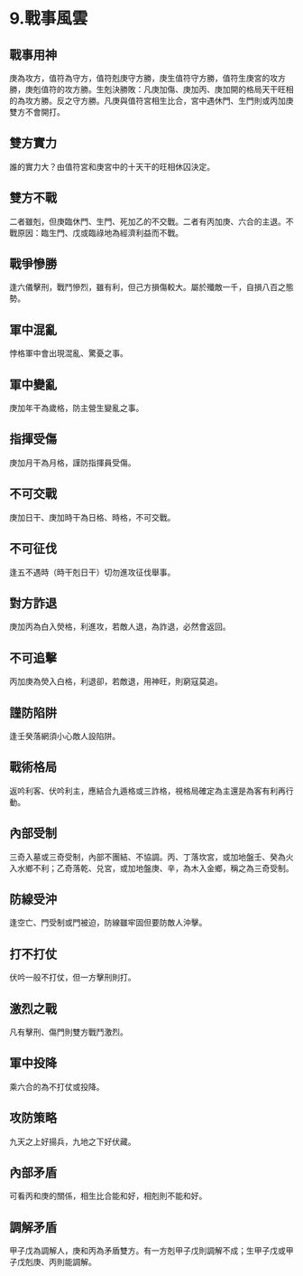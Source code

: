 # 9.戰事風雲

## 戰事用神

庚為攻方，值符為守方，值符剋庚守方勝，庚生值符守方勝，值符生庚宮的攻方勝，庚剋值符的攻方勝。生剋決勝敗：凡庚加傷、庚加丙、庚加開的格局天干旺相的為攻方勝。反之守方勝。凡庚與值符宮相生比合，宮中遇休門、生門則或丙加庚雙方不會開打。

## 雙方實力

誰的實力大？由值符宮和庚宮中的十天干的旺相休囚決定。

## 雙方不戰

二者雖剋，但庚臨休門、生門、死加乙的不交戰。二者有丙加庚、六合的主退。不戰原因：臨生門、戊或臨祿地為經濟利益而不戰。

## 戰爭慘勝

逢六儀擊刑，戰鬥慘烈，雖有利，但己方損傷較大。屬於殲敵一千，自損八百之態勢。

## 軍中混亂

悖格軍中會出現混亂、驚憂之事。

## 軍中變亂

庚加年干為歲格，防主營生變亂之事。

## 指揮受傷

庚加月干為月格，謹防指揮員受傷。

## 不可交戰

庚加日干、庚加時干為日格、時格，不可交戰。

## 不可征伐

逢五不遇時（時干剋日干）切勿進攻征伐舉事。

## 對方詐退

庚加丙為白入熒格，利進攻，若敵人退，為詐退，必然會返回。

## 不可追擊

丙加庚為熒入白格，利退卻，若敵退，用神旺，則窮寇莫追。

## 謹防陷阱

逢壬癸落網須小心敵人設陷阱。

## 戰術格局

返吟利客、伏吟利主，應結合九遁格或三詐格，視格局確定為主還是為客有利再行動。

## 內部受制

三奇入墓或三奇受制，內部不團結、不協調。丙、丁落坎宮，或加地盤壬、癸為火入水鄉不利；乙奇落乾、兑宮，或加地盤庚、辛，為木入金鄉，稱之為三奇受制。

## 防線受沖

逢空亡、門受制或門被迫，防線雖牢固但要防敵人沖擊。

## 打不打仗

伏吟一般不打仗，但一方擊刑則打。

## 激烈之戰

凡有擊刑、傷門則雙方戰鬥激烈。

## 軍中投降

乘六合的為不打仗或投降。

## 攻防策略

九天之上好揚兵，九地之下好伏藏。

## 內部矛盾

可看丙和庚的關係，相生比合能和好，相剋則不能和好。

## 調解矛盾

甲子戊為調解人，庚和丙為矛盾雙方。有一方剋甲子戊則調解不成；生甲子戊或甲子戊剋庚、丙則能調解。